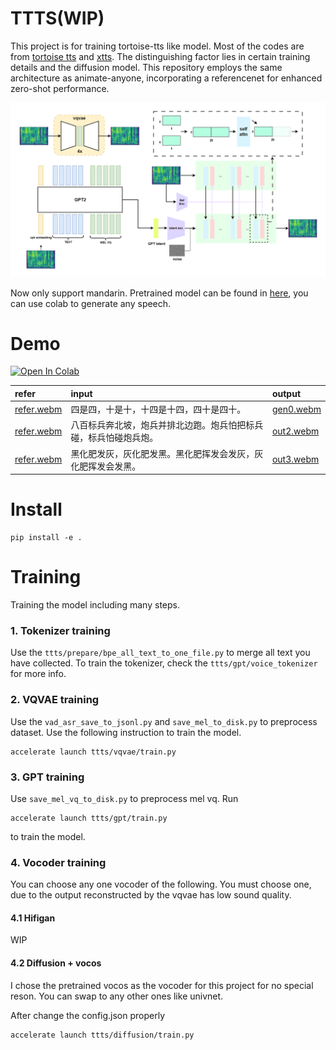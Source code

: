 # TTTS(WIP)

This project is for training tortoise-tts like model.
Most of the codes are from [tortoise tts](https://github.com/neonbjb/tortoise-tts) and [xtts](https://github.com/coqui-ai/TTS/tree/dev/TTS/tts/layers/xtts).
The distinguishing factor lies in certain training details and the diffusion model. This repository employs the same architecture as animate-anyone, incorporating a referencenet for enhanced zero-shot performance.

![image](arch.png)

Now only support mandarin.
Pretrained model can be found in [here](https://huggingface.co/adelacvg/TTTS/tree/main), you can use colab to generate any speech.

# Demo
[![Open In Colab](https://colab.research.google.com/assets/colab-badge.svg)](https://colab.research.google.com/github/adelacvg/ttts/blob/master/demo.ipynb)

| refer | input | output |
| :----| :---- | :---- |
|[refer.webm](https://github.com/adelacvg/ttts/assets/27419496/a6cf9634-cf09-4e27-baf9-b4f86ce6533c)|四是四，十是十，十四是十四，四十是四十。| [gen0.webm](https://github.com/adelacvg/NS2VC/assets/27419496/3defcd4a-6843-464c-a903-285a14751096)|
|[refer.webm](https://github.com/adelacvg/ttts/assets/27419496/ade50b3b-5ab3-4a8a-b9e9-977cb9b19ea1)|八百标兵奔北坡，炮兵并排北边跑。炮兵怕把标兵碰，标兵怕碰炮兵炮。|[out2.webm](https://github.com/adelacvg/ttts/assets/27419496/b40ba548-7cf5-4b73-8f8d-36a532b53848)|
|[refer.webm](https://github.com/adelacvg/ttts/assets/27419496/866d7222-734a-4a87-a6cd-e92bf71f8408)|黑化肥发灰，灰化肥发黑。黑化肥挥发会发灰，灰化肥挥发会发黑。|[out3.webm](https://github.com/adelacvg/ttts/assets/27419496/b5372a53-e3bc-418c-bfd3-3f2afb96e56d)|
# Install
```
pip install -e .
```
# Training
Training the model including many steps.

### 1. Tokenizer training
Use the `ttts/prepare/bpe_all_text_to_one_file.py` to merge all text you have collected. To train the tokenizer, check the `ttts/gpt/voice_tokenizer` for more info.

### 2. VQVAE training
Use the `vad_asr_save_to_jsonl.py` and `save_mel_to_disk.py` to preprocess dataset.
Use the following instruction to train the model.
```
accelerate launch ttts/vqvae/train.py
```

### 3. GPT training
Use `save_mel_vq_to_disk.py` to preprocess mel vq. Run
```
accelerate launch ttts/gpt/train.py
```
to train the model.

### 4. Vocoder training
You can choose any one vocoder of the following. You must choose one, due to the output reconstructed by the vqvae has low sound quality.
#### 4.1 Hifigan
WIP
#### 4.2 Diffusion + vocos
I chose the pretrained vocos as the vocoder for this project for no special reson. You can swap to any other ones like univnet.

After change the config.json properly
```
accelerate launch ttts/diffusion/train.py
```

